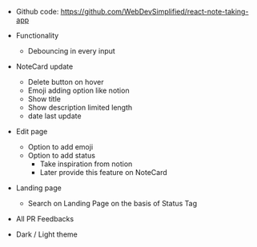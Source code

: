 - Github code: https://github.com/WebDevSimplified/react-note-taking-app


- Functionality
  - Debouncing in every input 

- NoteCard update
  - Delete button on hover
  - Emoji adding option like notion 
  - Show title 
  - Show description limited length
  - date last update

- Edit page
  - Option to add emoji
  - Option to add status
    - Take inspiration from notion
    - Later provide this feature on NoteCard

- Landing page
  - Search on Landing Page on the basis of Status Tag

- All PR Feedbacks
- Dark / Light theme